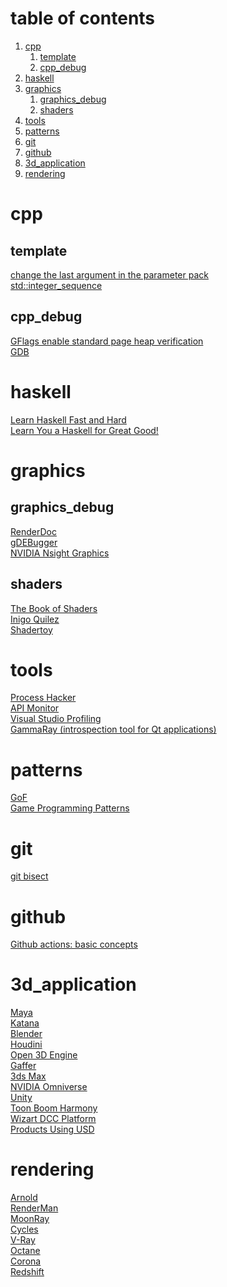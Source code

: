 # table of contents
1. [cpp](#cpp)
    1. [template](#template)
    2. [cpp_debug](#cpp_debug)
2. [haskell](#haskell)
3. [graphics](#graphics)
    1. [graphics_debug](#graphics_debug)
    2. [shaders](#shaders)
4. [tools](#tools)
5. [patterns](#patterns)
6. [git](#git)
7. [github](#github)
8. [3d_application](#3d_application)
9. [rendering](#rendering)

# cpp

## template

[change the last argument in the parameter pack](https://stackoverflow.com/questions/44659013/how-to-change-the-last-argument-in-the-parameter-pack)</br>
[std::integer_sequence](https://en.cppreference.com/w/cpp/utility/integer_sequence)</br>

## cpp_debug

[GFlags enable standard page heap verification](https://learn.microsoft.com/en-us/windows-hardware/drivers/debugger/gflags-and-pageheap)</br>
[GDB](https://www.sourceware.org/gdb/)</br>

# haskell

[Learn Haskell Fast and Hard](https://yannesposito.com/Scratch/en/blog/Haskell-the-Hard-Way/)</br>
[Learn You a Haskell for Great Good!](https://learnyouahaskell.com)</br>

# graphics

## graphics_debug

[RenderDoc](https://renderdoc.org)</br>
[gDEBugger](https://web.archive.org/web/20160510092504/http://www.gremedy.com/download.php)</br>
[NVIDIA Nsight Graphics](https://developer.nvidia.com/nsight-graphics)</br>

## shaders

[The Book of Shaders](https://thebookofshaders.com)</br>
[Inigo Quilez](https://iquilezles.org)</br>
[Shadertoy](https://www.shadertoy.com)</br>

# tools

[Process Hacker](https://processhacker.sourceforge.io)</br>
[API Monitor](http://www.rohitab.com/downloads)</br>
[Visual Studio Profiling](https://learn.microsoft.com/en-us/visualstudio/profiling/cpu-usage?view=vs-2022)</br>
[GammaRay (introspection tool for Qt applications)](https://github.com/KDAB/GammaRay)</br>

# patterns

[GoF](https://en.wikipedia.org/wiki/Design_Patterns)</br>
[Game Programming Patterns](https://gameprogrammingpatterns.com)</br>

# git

[git bisect](https://git-scm.com/docs/git-bisect)</br>

# github

[Github actions: basic concepts](https://cakeinpanic.medium.com/github-actions-%D0%B1%D0%B0%D0%B7%D0%B0-2501445e7392)</br>

# 3d_application

[Maya](https://www.autodesk.com/products/maya/overview?term=1-YEAR&tab=subscription)</br>
[Katana](https://www.foundry.com/products/katana)</br>
[Blender](https://www.blender.org)</br>
[Houdini](https://www.sidefx.com/products/houdini)</br>
[Open 3D Engine](https://github.com/o3de/o3de)</br>
[Gaffer](https://www.gafferhq.org)</br>
[3ds Max](https://www.autodesk.com/products/3ds-max/overview)</br>
[NVIDIA Omniverse](https://www.nvidia.com/en-us/omniverse)</br>
[Unity](https://unity.com)</br>
[Toon Boom Harmony](https://www.toonboom.com/products/harmony)</br>
[Wizart DCC Platform](https://wizartsoft.com)</br>
[Products Using USD](https://openusd.org/release/usd_products.html)</br>

# rendering

[Arnold](https://www.autodesk.com/products/arnold/overview?term=1-YEAR&tab=subscription)</br>
[RenderMan](https://renderman.pixar.com/product)</br>
[MoonRay](https://openmoonray.org)</br>
[Cycles](https://www.cycles-renderer.org)</br>
[V-Ray](https://www.chaos.com)</br>
[Octane](https://home.otoy.com/render/octane-render/)</br>
[Corona](https://corona-renderer.com)</br>
[Redshift](https://www.maxon.net/en/redshift)</br>